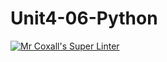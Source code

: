 # Unit4-06-Python
[![Mr Coxall's Super Linter](https://github.com/ICS3U-Programming-NathanA/Unit4-06-Python/workflows/Mr%20Coxall's%20Super%20Linter/badge.svg)](https://github.com/ICS3U-Programming-NathanA/Unit4-06-Python/actions/)
